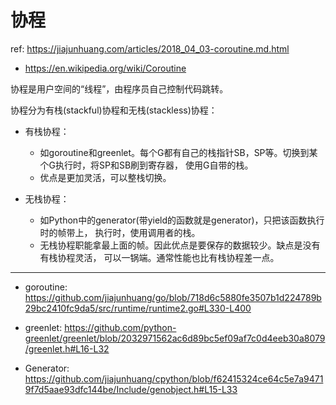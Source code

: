 # 协程

ref: https://jiajunhuang.com/articles/2018_04_03-coroutine.md.html

- https://en.wikipedia.org/wiki/Coroutine

协程是用户空间的“线程”，由程序员自己控制代码跳转。

协程分为有栈(stackful)协程和无栈(stackless)协程：

- 有栈协程：

    - 如goroutine和greenlet。每个G都有自己的栈指针SB，SP等。切换到某个G执行时，将SP和SB刷到寄存器，
    使用G自带的栈。
    - 优点是更加灵活，可以整栈切换。

- 无栈协程：

    - 如Python中的generator(带yield的函数就是generator)，只把该函数执行时的帧带上，
    执行时，使用调用者的栈。
    - 无栈协程职能拿最上面的帧。因此优点是要保存的数据较少。缺点是没有有栈协程灵活，
    可以一锅端。通常性能也比有栈协程差一点。

---------------------

- goroutine: https://github.com/jiajunhuang/go/blob/718d6c5880fe3507b1d224789b29bc2410fc9da5/src/runtime/runtime2.go#L330-L400

- greenlet: https://github.com/python-greenlet/greenlet/blob/2032971562ac6d89bc5ef09af7c0d4eeb30a8079/greenlet.h#L16-L32

- Generator: https://github.com/jiajunhuang/cpython/blob/f62415324ce64c5e7a94719f7d5aae93dfc144be/Include/genobject.h#L15-L33
